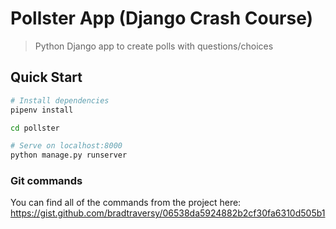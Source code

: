 # Pollster App (Django Crash Course)

> Python Django app to create polls with questions/choices

## Quick Start

``` bash
# Install dependencies
pipenv install

cd pollster

# Serve on localhost:8000
python manage.py runserver
```

### Git commands
You can find all of the commands from the project here:
https://gist.github.com/bradtraversy/06538da5924882b2cf30fa6310d505b1


